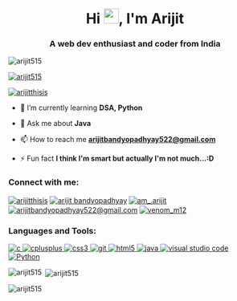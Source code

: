 <h1 align="center">Hi <img src="https://raw.githubusercontent.com/thepranaygupta/thepranaygupta/main/src/wave.gif" width="30px">, I'm Arijit</h1>
<h3 align="center">A web dev enthusiast and coder from India</h3>

<p align="left"> <img src="https://komarev.com/ghpvc/?username=arijit515&label=Profile%20views&color=0e75b6&style=flat" alt="arijit515" /> </p>

<p align="left"> <a href="https://github.com/ryo-ma/github-profile-trophy"><img src="https://github-profile-trophy.vercel.app/?username=arijit515" alt="arijit515" /></a> </p>

<p align="left"> <a href="https://twitter.com/arijitthisis" target="blank"><img src="https://img.shields.io/twitter/follow/arijitthisis?logo=twitter&style=for-the-badge" alt="arijitthisis" /></a> </p>

- 🌱 I’m currently learning **DSA, Python**

- 💬 Ask me about **Java**

- 📫 How to reach me **arijitbandyopadhyay522@gmail.com**

- ⚡ Fun fact **I think I'm smart but actually I'm not much...:D**

<h3 align="left">Connect with me:</h3>
<p align="left">
<a href="https://twitter.com/arijitthisis" target="blank"><img align="center" src="https://img.shields.io/badge/Twitter-1DA1F2?style=for-the-badge&logo=twitter&logoColor=white" alt="arijitthisis"  /></a>
<a href="https://linkedin.com/in/arijit bandyopadhyay" target="blank"><img align="center" src="https://img.shields.io/badge/LinkedIn-0077B5?style=for-the-badge&logo=linkedin&logoColor=white" alt="arijit bandyopadhyay"  /></a>
<a href="https://www.instagram.com/am_.arijit/" target="blank"><img align="center" src="https://img.shields.io/badge/Instagram-E4405F?style=for-the-badge&logo=instagram&logoColor=white" alt="am_.arijit"  /></a>
<a href="http://arijitbandyopadhyay522@gmail.com" target="blank"><img align="center" src="https://img.shields.io/badge/Gmail-D14836?style=for-the-badge&logo=gmail&logoColor=white" alt="arijitbandyopadhyay522@gmail.com"  /></a>  
<a href="https://t.me/venom_m12" target="blank"><img align="center" src="https://img.shields.io/badge/Telegram-2CA5E0?style=for-the-badge&logo=telegram&logoColor=white" alt="venom_m12"  /></a>    
  
</p>

<h3 align="left">Languages and Tools:</h3>
<p align="left"> <a href="https://www.cprogramming.com/" target="_blank"> <img src="https://img.shields.io/badge/C-00599C?style=for-the-badge&logo=c&logoColor=white" alt="c" /> </a> <a href="https://www.w3schools.com/cpp/" target="_blank"> <img src="https://img.shields.io/badge/C%2B%2B-00599C?style=for-the-badge&logo=c%2B%2B&logoColor=white" alt="cplusplus" /> </a> <a href="https://www.w3schools.com/css/" target="_blank"> <img src="https://img.shields.io/badge/CSS3-1572B6?style=for-the-badge&logo=css3&logoColor=white" alt="css3" /> </a> <a href="https://git-scm.com/" target="_blank"> <img src="https://img.shields.io/badge/Git-CB4154?style=for-the-badge&logo=git&logoColor=white" alt="git" /> </a> <a href="https://www.w3.org/html/" target="_blank"> <img src="https://img.shields.io/badge/HTML5-E34F26?style=for-the-badge&logo=html5&logoColor=white" alt="html5" /> </a> <a href="https://www.java.com" target="_blank"> <img src="https://img.shields.io/badge/Java-ED8B00?style=for-the-badge&logo=java&logoColor=white" alt="java" /> </a> </a> <a href="https://code.visualstudio.com" target="_blank"> <img src="https://img.shields.io/badge/Visual_Studio_Code-0078D4?style=for-the-badge&logo=visual%20studio%20code&logoColor=white" alt="visual studio code" /> </a> <a href="https://www.python.org" target="_blank"> <img src="https://img.shields.io/badge/Python-3776AB?style=for-the-badge&logo=python&logoColor=white" alt="Python" /> </a> </p>

<p><img align="left" src="https://github-readme-stats.vercel.app/api/top-langs?username=arijit515&show_icons=true&locale=en&layout=compact" alt="arijit515" /></p>

<p>&nbsp;<img align="center" src="https://github-readme-stats.vercel.app/api?username=arijit515&show_icons=true&locale=en" alt="arijit515" /></p>

<p><img align="center" src="https://github-readme-streak-stats.herokuapp.com/?user=arijit515&" alt="arijit515" /></p>





